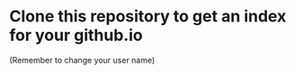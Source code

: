 Clone this repository to get an index for your github.io
=========================

(Remember to change your user name)
